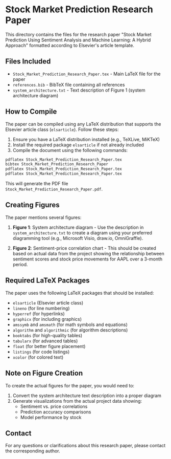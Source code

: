 # Stock Market Prediction Research Paper

This directory contains the files for the research paper "Stock Market Prediction Using Sentiment Analysis and Machine Learning: A Hybrid Approach" formatted according to Elsevier's article template.

## Files Included

- `Stock_Market_Prediction_Research_Paper.tex` - Main LaTeX file for the paper
- `references.bib` - BibTeX file containing all references
- `system_architecture.txt` - Text description of Figure 1 (system architecture diagram)

## How to Compile

The paper can be compiled using any LaTeX distribution that supports the Elsevier article class (`elsarticle`). Follow these steps:

1. Ensure you have a LaTeX distribution installed (e.g., TeXLive, MiKTeX)
2. Install the required package `elsarticle` if not already included
3. Compile the document using the following commands:

```bash
pdflatex Stock_Market_Prediction_Research_Paper.tex
bibtex Stock_Market_Prediction_Research_Paper
pdflatex Stock_Market_Prediction_Research_Paper.tex
pdflatex Stock_Market_Prediction_Research_Paper.tex
```

This will generate the PDF file `Stock_Market_Prediction_Research_Paper.pdf`.

## Creating Figures

The paper mentions several figures:

1. **Figure 1**: System architecture diagram - Use the description in `system_architecture.txt` to create a diagram using your preferred diagramming tool (e.g., Microsoft Visio, draw.io, OmniGraffle).

2. **Figure 2**: Sentiment-price correlation chart - This should be created based on actual data from the project showing the relationship between sentiment scores and stock price movements for AAPL over a 3-month period.

## Required LaTeX Packages

The paper uses the following LaTeX packages that should be installed:
- `elsarticle` (Elsevier article class)
- `lineno` (for line numbering)
- `hyperref` (for hyperlinks)
- `graphicx` (for including graphics)
- `amssymb` and `amsmath` (for math symbols and equations)
- `algorithm` and `algorithmic` (for algorithm descriptions)
- `booktabs` (for high-quality tables)
- `tabularx` (for advanced tables)
- `float` (for better figure placement)
- `listings` (for code listings)
- `xcolor` (for colored text)

## Note on Figure Creation

To create the actual figures for the paper, you would need to:

1. Convert the system architecture text description into a proper diagram
2. Generate visualizations from the actual project data showing:
   - Sentiment vs. price correlations
   - Prediction accuracy comparisons
   - Model performance by stock

## Contact

For any questions or clarifications about this research paper, please contact the corresponding author. 